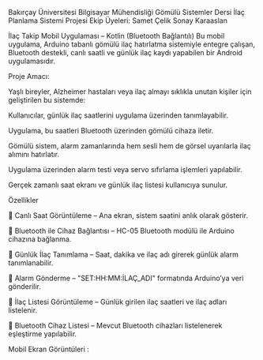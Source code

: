 
Bakırçay Üniversitesi Bilgisayar Mühendisliği Gömülü Sistemler Dersi İlaç Planlama Sistemi Projesi
Ekip Üyeleri:
Samet Çelik
Sonay Karaaslan

İlaç Takip Mobil Uygulaması – Kotlin (Bluetooth Bağlantılı)
Bu mobil uygulama, Arduino tabanlı gömülü ilaç hatırlatma sistemiyle entegre çalışan, Bluetooth destekli, canlı saatli ve günlük ilaç kaydı yapabilen bir Android uygulamasıdır.

Proje Amacı:

Yaşlı bireyler, Alzheimer hastaları veya ilaç almayı sıklıkla unutan kişiler için geliştirilen bu sistemde:

Kullanıcılar, günlük ilaç saatlerini uygulama üzerinden tanımlayabilir.

Uygulama, bu saatleri Bluetooth üzerinden gömülü cihaza iletir.

Gömülü sistem, alarm zamanlarında hem sesli hem de görsel uyarılarla ilaç alımını hatırlatır.

Uygulama üzerinden alarm testi veya servo sıfırlama işlemleri yapılabilir.

Gerçek zamanlı saat ekranı ve günlük ilaç listesi kullanıcıya sunulur.

 Özellikler

🔹 Canlı Saat Görüntüleme – Ana ekran, sistem saatini anlık olarak gösterir.

🔹 Bluetooth ile Cihaz Bağlantısı – HC-05 Bluetooth modülü ile Arduino cihazına bağlanma.

🔹 Günlük İlaç Tanımlama – Saat, dakika ve ilaç adı girerek günlük alarm tanımlanabilir.

🔹 Alarm Gönderme – "SET:HH:MM:İLAÇ_ADI" formatında Arduino’ya veri gönderilir.

🔹 İlaç Listesi Görüntüleme – Günlük girilen ilaç saatleri ve ilaç adları listelenir.

🔹 Bluetooth Cihaz Listesi – Mevcut Bluetooth cihazları listelenerek eşleştirme yapılabilir.

Mobil Ekran Görüntüleri :

